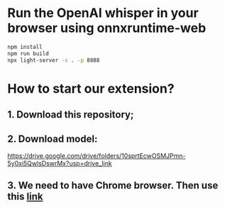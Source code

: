# Run the OpenAI whisper in your browser using onnxruntime-web

```sh
npm install
npm run build
npx light-server -s . -p 8888
```

# How to start our extension?
## 1. Download this repository;
## 2. Download model:
https://drive.google.com/drive/folders/10sprtEcwOSMJPmn-5y0xi5QwlsDswrMx?usp=drive_link
## 3. We need to have Chrome browser. Then use this <a href="chrome://extensions/">link</a>

